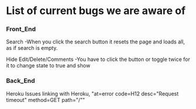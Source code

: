 # List of current bugs we are aware of



### Front_End
Search
    -When you click the search button it resets the page and loads all, as if search is empty.

Hide Edit/Delete/Comments
    -You have to click the button or toggle twice for it to change state to true and show


### Back_End
Heroku
    Issues linking with Heroku, "at=error code=H12 desc="Request timeout" method=GET path="/""